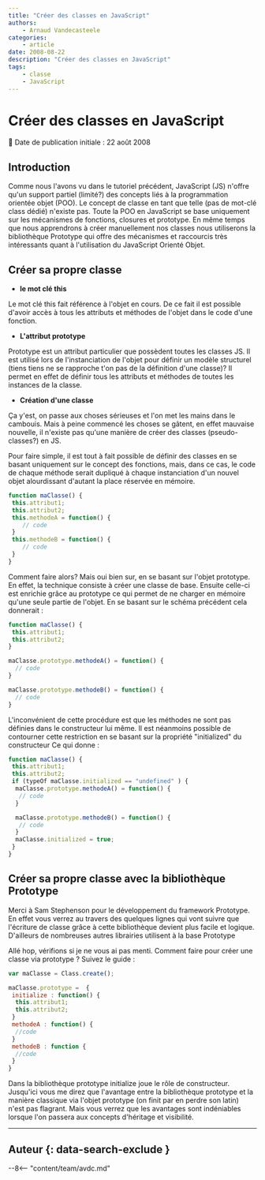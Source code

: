 ```yaml
---
title: "Créer des classes en JavaScript"
authors:
    - Arnaud Vandecasteele
categories:
    - article
date: 2008-08-22
description: "Créer des classes en JavaScript"
tags:
    - classe
    - JavaScript
---
```


# Créer des classes en JavaScript

:calendar: Date de publication initiale : 22 août 2008

## Introduction

Comme nous l'avons vu dans le tutoriel précédent, JavaScript (JS) n'offre qu'un support partiel (limité?) des concepts liés à la programmation orientée objet (POO). Le concept de classe en tant que telle (pas de mot-clé class dédié) n'existe pas. Toute la POO en JavaScript se base uniquement sur les mécanismes de fonctions, closures et prototype. En même temps que nous apprendrons à créer manuellement nos classes nous utiliserons la bibliothèque Prototype qui offre des mécanismes et raccourcis très intéressants quant à l'utilisation du JavaScript Orienté Objet.

## Créer sa propre classe

- **le mot clé this**

Le mot clé this fait référence à l'objet en cours. De ce fait il est possible d'avoir accès à tous les attributs et méthodes de l'objet dans le code d'une fonction.

- **L'attribut prototype**

Prototype est un attribut particulier que possèdent toutes les classes JS. Il est utilisé lors de l'instanciation de l'objet pour définir un modèle structurel (tiens tiens ne se rapproche t'on pas de la définition d'une classe)? Il permet en effet de définir tous les attributs et méthodes de toutes les instances de la classe.

- **Création d'une classe**

Ça y'est, on passe aux choses sérieuses et l'on met les mains dans le cambouis. Mais à peine commencé les choses se gâtent, en effet mauvaise nouvelle, il n'existe pas qu'une manière de créer des classes (pseudo-classes?) en JS.

Pour faire simple, il est tout à fait possible de définir des classes en se basant uniquement sur le concept des fonctions, mais, dans ce cas, le code de chaque méthode serait dupliqué à chaque instanciation d'un nouvel objet alourdissant d'autant la place réservée en mémoire.

```javascript
function maClasse() {
 this.attribut1;
 this.attribut2;
 this.methodeA = function() {
    // code
 }
 this.methodeB = function() {
    // code
 }
}
```

Comment faire alors? Mais oui bien sur, en se basant sur l'objet prototype. En effet, la technique consiste à créer une classe de base. Ensuite celle-ci est enrichie grâce au prototype ce qui permet de ne charger en mémoire qu'une seule partie de l'objet. En se basant sur le schéma précédent cela donnerait :

```javascript
function maClasse() {
 this.attribut1;
 this.attribut2;
}

maClasse.prototype.methodeA() = function() {
  // code
}

maClasse.prototype.methodeB() = function() {
  // code
}
```

L'inconvénient de cette procédure est que les méthodes ne sont pas définies dans le constructeur lui même. Il est néanmoins possible de contourner cette restriction en se basant sur la propriété "initialized" du constructeur Ce qui donne :

```javascript
function maClasse() {
 this.attribut1;
 this.attribut2;
 if (typeOf maClasse.initialized == "undefined" ) {
  maClasse.prototype.methodeA() = function() {
   // code
  }

  maClasse.prototype.methodeB() = function() {
   // code
  }
  maClasse.initialized = true;
 }
}
```

## Créer sa propre classe avec la bibliothèque Prototype

Merci à Sam Stephenson pour le développement du framework Prototype. En effet vous verrez au travers des quelques lignes qui vont suivre que l'écriture de classe grâce à cette bibliothèque devient plus facile et logique. D'ailleurs de nombreuses autres librairies utilisent à la base Prototype

Allé hop, vérifions si je ne vous ai pas menti. Comment faire pour créer une classe via prototype ? Suivez le guide :

```javascript
var maClasse = Class.create();

maClasse.prototype =  {
 initialize : function() {
  this.attribut1;
  this.attribut2;
 }
 methodeA : function() {
  //code
 }
 methodeB : function {
  //code
 }
}
```

Dans la bibliothèque prototype initialize joue le rôle de constructeur. Jusqu'ici vous me direz que l'avantage entre la bibliothèque prototype et la manière classique via l'objet prototype (on finit par en perdre son latin) n'est pas flagrant. Mais vous verrez que les avantages sont indéniables lorsque l'on passera aux concepts d'héritage et visibilité.

----

## Auteur {: data-search-exclude }

--8<-- "content/team/avdc.md"

